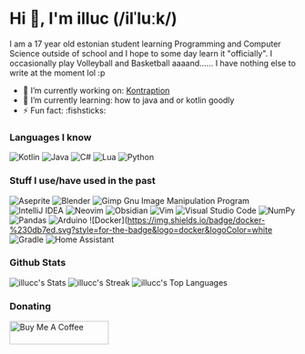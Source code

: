 # Hi 👋, I'm illuc (/ilˈluːk/)
I am a 17 year old estonian student learning Programming and Computer Science outside of school and I hope to some day learn it "officially". I occasionally play Volleyball and Basketball aaaand...... I have nothing else to write at the moment lol :p

- 🔭 I’m currently working on: [Kontraption](https://github.com/illucc/Kontraption)
- 🌱 I’m currently learning: how to java and or kotlin goodly
- ⚡ Fun fact: :fishsticks:

### Languages I know 
![Kotlin](https://img.shields.io/badge/kotlin-%237F52FF.svg?style=for-the-badge&logo=kotlin&logoColor=white) ![Java](https://img.shields.io/badge/java-%23ED8B00.svg?style=for-the-badge&logo=openjdk&logoColor=white) ![C#](https://img.shields.io/badge/c%23-%23239120.svg?style=for-the-badge&logo=c-sharp&logoColor=white) ![Lua](https://img.shields.io/badge/lua-%232C2D72.svg?style=for-the-badge&logo=lua&logoColor=white) ![Python](https://img.shields.io/badge/python-3670A0?style=for-the-badge&logo=python&logoColor=ffdd54)

### Stuff I use/have used in the past
![Aseprite](https://img.shields.io/badge/Aseprite-FFFFFF?style=for-the-badge&logo=Aseprite&logoColor=#7D929E) ![Blender](https://img.shields.io/badge/blender-%23F5792A.svg?style=for-the-badge&logo=blender&logoColor=white) ![Gimp Gnu Image Manipulation Program](https://img.shields.io/badge/Gimp-657D8B?style=for-the-badge&logo=gimp&logoColor=FFFFFF) ![IntelliJ IDEA](https://img.shields.io/badge/IntelliJIDEA-000000.svg?style=for-the-badge&logo=intellij-idea&logoColor=white) ![Neovim](https://img.shields.io/badge/NeoVim-%2357A143.svg?&style=for-the-badge&logo=neovim&logoColor=white) ![Obsidian](https://img.shields.io/badge/Obsidian-%23483699.svg?style=for-the-badge&logo=obsidian&logoColor=white) ![Vim](https://img.shields.io/badge/VIM-%2311AB00.svg?style=for-the-badge&logo=vim&logoColor=white) ![Visual Studio Code](https://img.shields.io/badge/Visual%20Studio%20Code-0078d7.svg?style=for-the-badge&logo=visual-studio-code&logoColor=white) ![NumPy](https://img.shields.io/badge/numpy-%23013243.svg?style=for-the-badge&logo=numpy&logoColor=white) ![Pandas](https://img.shields.io/badge/pandas-%23150458.svg?style=for-the-badge&logo=pandas&logoColor=white) ![Arduino](https://img.shields.io/badge/-Arduino-00979D?style=for-the-badge&logo=Arduino&logoColor=white) ![Docker](https://img.shields.io/badge/docker-%230db7ed.svg?style=for-the-badge&logo=docker&logoColor=white ![Gradle](https://img.shields.io/badge/Gradle-02303A.svg?style=for-the-badge&logo=Gradle&logoColor=white) ![Home Assistant](https://img.shields.io/badge/home%20assistant-%2341BDF5.svg?style=for-the-badge&logo=home-assistant&logoColor=white)

### Github Stats
![illucc's Stats](https://github-readme-stats.vercel.app/api?username=illucc&theme=nord&show_icons=true&hide_border=true&count_private=true)
![illucc's Streak](https://github-readme-streak-stats.herokuapp.com/?user=illucc&theme=nord&hide_border=true)
![illucc's Top Languages](https://github-readme-stats.vercel.app/api/top-langs/?username=illucc&theme=nord&show_icons=true&hide_border=true&layout=compact)

<!--[![vue-command-palette](https://svg.bookmark.style/api?url=https://github.com/illucc/Kontraption&mode=dark)](https://github.com/illucc/Kontraption)
-->
### Donating
<a href="https://www.buymeacoffee.com/illuc" target="_blank"><img src="https://cdn.buymeacoffee.com/buttons/default-orange.png" alt="Buy Me A Coffee" height="41" width="174"></a>
<!--
https://github.com/Ileriayo/markdown-badges
**illucc/illucc** is a ✨ _special_ ✨ repository because its `README.md` (this file) appears on your GitHub profile.

Here are some ideas to get you started:

- 🔭 I’m currently working on ...
- 🌱 I’m currently learning ...
- 👯 I’m looking to collaborate on ...
- 🤔 I’m looking for help with ...
- 💬 Ask me about ...
- 📫 How to reach me: ...
- 😄 Pronouns: ...
- ⚡ Fun fact: ...
-->
